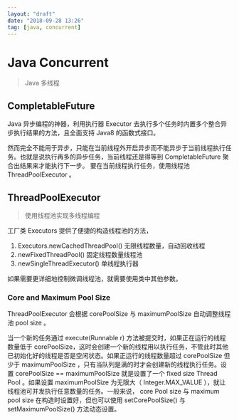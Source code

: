 ```yaml
---
layout: "draft"
date: "2018-09-28 13:26"
tag: [java, concurrent]
---
```


# Java Concurrent

> Java 多线程

## CompletableFuture

Java 异步编程的神器，利用执行器 Executor 去执行多个任务时内置多个整合异步执行结果的方法，且全面支持 Java8 的函数式接口。

然而完全不能用于异步，只能在当前线程外开启异步而不能异步于当前线程执行任务。也就是说执行再多的异步任务，当前线程还是得等到 CompletableFuture 聚合出结果来才能执行下一步。 要在当前线程执行任务，使用线程池 ThreadPoolExecutor 。

## ThreadPoolExecutor

> 使用线程池实现多线程编程

工厂类 Executors 提供了便捷的构造线程池的方法，

1. Executors.newCachedThreadPool() 无限线程数量，自动回收线程
2. newFixedThreadPool() 固定线程数量线程池
3. newSingleThreadExecutor() 单线程执行器

如果需要更详细地控制微调线程池，就需要使用类中其他参数。

### Core and Maximum Pool Size

ThreadPoolExecutor 会根据 corePoolSize 与 maximumPoolSize 自动调整线程池 pool size 。

当一个新的任务通过 execute(Runnable r) 方法被提交时，如果正在运行的线程数量低于 corePoolSize，这时会创建一个新的线程用以执行任务，不管此时其他已初始化好的线程是否是空闲状态。如果正运行的线程数量超过 corePoolSize 但少于 maximumPoolSize ，只有当队列是满的时才会创建新的线程执行任务。设置 corePoolSize == maximumPoolSize 就是设置了一个 fixed size Thread Pool 。如果设置 maximumPoolSize 为无限大（ Integer.MAX_VALUE ），就让线程池可并发执行任意数量的任务。一般来说， core Pool size 与 maximum pool size 在构造时设置好，但也可以使用 setCorePoolSize() 与 setMaximumPoolSize() 方法动态设置。

